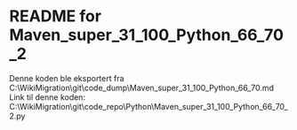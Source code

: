 # README for Maven_super_31_100_Python_66_70_2
Denne koden ble eksportert fra C:\WikiMigration\git\code_dump\Maven_super_31_100_Python_66_70.md
Link til denne koden: C:\WikiMigration\git\code_repo\Python\Maven_super_31_100_Python_66_70_2.py
